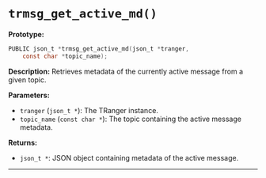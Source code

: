 # `trmsg_get_active_md()`

**Prototype:**
```c
PUBLIC json_t *trmsg_get_active_md(json_t *tranger,
    const char *topic_name);
```

**Description:**
Retrieves metadata of the currently active message from a given topic.

**Parameters:**
- `tranger` (`json_t *`): The TRanger instance.
- `topic_name` (`const char *`): The topic containing the active message metadata.

**Returns:**
- `json_t *`: JSON object containing metadata of the active message.

---
